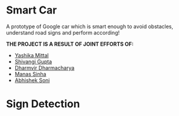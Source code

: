 # Smart Car
A prototype of Google car which is smart enough to avoid obstacles, understand road signs and perform according!

**THE PROJECT IS A RESULT OF JOINT EFFORTS OF:**

- [Yashika Mittal](https://github.com/yashika0998)
- [Shivangi Gupta](https://github.com/Shiv98)
- [Dharmvir Dharmacharya](https://github.com/DDharma)
- [Manas Sinha](https://github.com/manassinha07)
- [Abhishek Soni](https://github.com/rockstarabhii)

# Sign Detection
>
